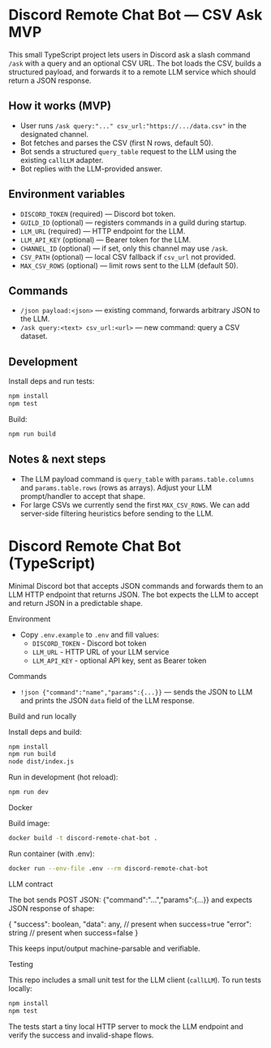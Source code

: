 # Discord Remote Chat Bot — CSV Ask MVP

This small TypeScript project lets users in Discord ask a slash command `/ask` with a query and an optional CSV URL. The bot loads the CSV, builds a structured payload, and forwards it to a remote LLM service which should return a JSON response.

## How it works (MVP)
- User runs `/ask query:"..." csv_url:"https://.../data.csv"` in the designated channel.
- Bot fetches and parses the CSV (first N rows, default 50).
- Bot sends a structured `query_table` request to the LLM using the existing `callLLM` adapter.
- Bot replies with the LLM-provided answer.

## Environment variables
- `DISCORD_TOKEN` (required) — Discord bot token.
- `GUILD_ID` (optional) — registers commands in a guild during startup.
- `LLM_URL` (required) — HTTP endpoint for the LLM.
- `LLM_API_KEY` (optional) — Bearer token for the LLM.
- `CHANNEL_ID` (optional) — if set, only this channel may use `/ask`.
- `CSV_PATH` (optional) — local CSV fallback if `csv_url` not provided.
- `MAX_CSV_ROWS` (optional) — limit rows sent to the LLM (default 50).

## Commands
- `/json payload:<json>` — existing command, forwards arbitrary JSON to the LLM.
- `/ask query:<text> csv_url:<url>` — new command: query a CSV dataset.

## Development
Install deps and run tests:

```bash
npm install
npm test
```

Build:

```bash
npm run build
```

## Notes & next steps
- The LLM payload command is `query_table` with `params.table.columns` and `params.table.rows` (rows as arrays). Adjust your LLM prompt/handler to accept that shape.
- For large CSVs we currently send the first `MAX_CSV_ROWS`. We can add server-side filtering heuristics before sending to the LLM.
# Discord Remote Chat Bot (TypeScript)

Minimal Discord bot that accepts JSON commands and forwards them to an LLM HTTP endpoint that returns JSON. The bot expects the LLM to accept and return JSON in a predictable shape.

Environment

- Copy `.env.example` to `.env` and fill values:
  - `DISCORD_TOKEN` - Discord bot token
  - `LLM_URL` - HTTP URL of your LLM service
  - `LLM_API_KEY` - optional API key, sent as Bearer token

Commands

- `!json {"command":"name","params":{...}}` — sends the JSON to LLM and prints the JSON `data` field of the LLM response.

Build and run locally

Install deps and build:

```bash
npm install
npm run build
node dist/index.js
```

Run in development (hot reload):

```bash
npm run dev
```

Docker

Build image:

```bash
docker build -t discord-remote-chat-bot .
```

Run container (with .env):

```bash
docker run --env-file .env --rm discord-remote-chat-bot
```

LLM contract

The bot sends POST JSON: {"command":"...","params":{...}} and expects JSON response of shape:

{
  "success": boolean,
  "data": any, // present when success=true
  "error": string // present when success=false
}

This keeps input/output machine-parsable and verifiable.

Testing

This repo includes a small unit test for the LLM client (`callLLM`). To run tests locally:

```bash
npm install
npm test
```

The tests start a tiny local HTTP server to mock the LLM endpoint and verify the success and invalid-shape flows.
